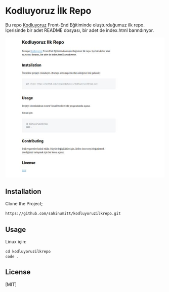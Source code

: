 # Kodluyoruz İlk Repo
Bu repo  [Kodluyoruz](https://www.kodluyoruz.org) Front-End Eğitiminde oluşturduğumuz ilk repo. İçerisinde bir adet README dosyası, bir adet de index.html barındırıyor.

![github](img/EkranAlintisi.JPG)

## Installation

Clone the Project; 

```bash
https://github.com/sahinumitt/kodluyoruzilkrepo.git
```

## Usage

Linux için:
```linux
cd kodluyoruzilkrepo
code .
```

## License
[MIT]

